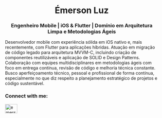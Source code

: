 <h1 align="center">Émerson Luz</h1>
<h3 align="center">Engenheiro Mobile | iOS & Flutter | Domínio em Arquitetura Limpa e Metodologias Ágeis</h3>

<p>Desenvolvedor mobile com experiência sólida em iOS nativo e, mais recentemente, com Flutter para aplicações híbridas. Atuação em migração de código legado para arquitetura MVVM-C, incluindo criação de componentes reutilizáveis e aplicação de SOLID e Design Patterns. Colaboração com equipes multidisciplinares em metodologias ágeis com foco em entrega contínua, revisão de código e melhoria técnica constante. Busco aperfeiçoamento técnico, pessoal e profissional de forma contínua, especialmente no que diz respeito a planejamento estratégico de projetos e código sustentável.</p>

<h3 align="left">Connect with me:</h3>
<p align="left">
<a href="https://linkedin.com/in/emersonmluz" target="blank"><img align="center" src="https://raw.githubusercontent.com/rahuldkjain/github-profile-readme-generator/master/src/images/icons/Social/linked-in-alt.svg" alt="emersonmluz" height="30" width="40" /></a>
</p>
